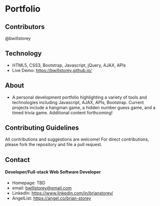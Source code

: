 # Portfolio

## Contributors
@bwillstorey

## Technology
- HTML5, CSS3, Bootstrap, Javascript, jQuery, AJAX, APIs
- Live Demo: https://bwillstorey.github.io/

## About
- A personal development portfolio highlighting a variety of tools and technologies including Javascript, AJAX, APIs, Bootstrap. Current projects include a hangman game, a hidden number guess game, and a timed trivia game. Additional content forthcoming!

## Contributing Guidelines
All contributions and suggestions are welcome! For direct contributions, please fork the repository and file a pull request.

## Contact
#### Developer/Full-stack Web Software Developer
- Homepage: TBD
- email: bwillstorey@gmail.com
- LinkedIn: https://www.linkedin.com/in/brianstorey/
- AngelList: https://angel.co/brian-storey
